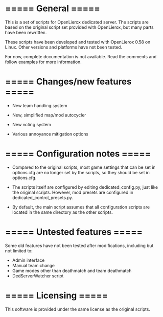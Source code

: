===== General =====
===================

This is a set of scripts for OpenLierox dedicated server.
The scripts are based on the original script set provided with OpenLierox,
but many parts have been rewritten.

These scripts have been developed and tested with OpenLierox 0.58 on Linux.
Other versions and platforms have not been tested.

For now, complete documentation is not available. Read the comments
and follow examples for more information.


===== Changes/new features =====
================================

- New team handling system

- New, simplified map/mod autocycler

- New voting system

- Various annoyance mitigation options


===== Configuration notes =====
===============================

- Compared to the original scripts, most game settings that can be set in
options.cfg are no longer set by the scripts, so they should be set
in options.cfg.

- The scripts itself are configured by editing dedicated_config.py, just
like the original scripts. However, mod presets are configured in 
dedicated_control_presets.py.

- By default, the main script assumes that all configuration scripts
are located in the same directory as the other scripts. 


===== Untested features =====
=============================

Some old features have not been tested after modifications, 
including but not limited to:

- Admin interface
- Manual team change
- Game modes other than deathmatch and team deathmatch
- DedServerWatcher script


===== Licensing =====
=====================

This software is provided under the same license as
the original scripts.
